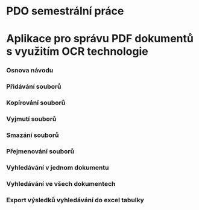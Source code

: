 # PDO semestrální práce
# Aplikace pro správu PDF dokumentů s využitím OCR technologie
 

### Osnova návodu

### Přidávání souborů

### Kopírování souborů

### Vyjmutí souborů

### Smazání souborů

### Přejmenování souborů

### Vyhledávání v jednom dokumentu

### Vyhledávání ve všech dokumentech

### Export výsledků vyhledávání do excel tabulky


